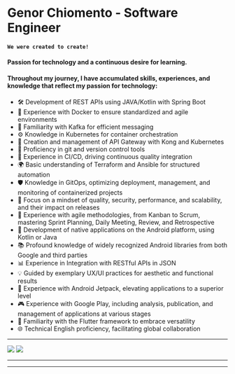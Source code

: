 # Genor Chiomento - Software Engineer

#### `We were created to create!`

#### Passion for technology and a continuous desire for learning.

#### Throughout my journey, I have accumulated skills, experiences, and knowledge that reflect my passion for technology:

- 🛠 Development of REST APIs using JAVA/Kotlin with Spring Boot
- 🐳 Experience with Docker to ensure standardized and agile environments
- 💌 Familiarity with Kafka for efficient messaging
- ⚙️ Knowledge in Kubernetes for container orchestration
- 🔗 Creation and management of API Gateway with Kong and Kubernetes
- 📜 Proficiency in git and version control tools
- 🚀 Experience in CI/CD, driving continuous quality integration
- 🌍 Basic understanding of Terraform and Ansible for structured automation
- 🛡️ Knowledge in GitOps, optimizing deployment, management, and monitoring of containerized projects
- 🧠 Focus on a mindset of quality, security, performance, and scalability, and their impact on releases
- 🏁 Experience with agile methodologies, from Kanban to Scrum, mastering Sprint Planning, Daily Meeting, Review, and Retrospective
- 📱 Development of native applications on the Android platform, using Kotlin or Java
- 📚 Profound knowledge of widely recognized Android libraries from both Google and third parties
- 📊 Experience in Integration with RESTful APIs in JSON
- 💡 Guided by exemplary UX/UI practices for aesthetic and functional results
- 🚀 Experience with Android Jetpack, elevating applications to a superior level
- 🎮 Experience with Google Play, including analysis, publication, and management of applications at various stages
- 🌟 Familiarity with the Flutter framework to embrace versatility
- 🌐 Technical English proficiency, facilitating global collaboration

  
----

<div> 
  <a href = "mailto:genor.chiomento@gmail.com"><img src="https://img.shields.io/badge/-Gmail-%23333?style=for-the-badge&logo=gmail&logoColor=white" target="_blank"></a>
  <a href="https://www.linkedin.com/in/genorchiomento/" target="_blank"><img src="https://img.shields.io/badge/-LinkedIn-%230077B5?style=for-the-badge&logo=linkedin&logoColor=white" target="_blank"></a> 
</div>

----

<!-- <div>
  <a href="https://github.com/genorchiomento">
  <img height="180em" src="https://github-readme-stats.vercel.app/api?username=genorchiomento&show_icons=true&theme=dracula&include_all_commits=true&count_private=true"/>
  <img height="180em" src="https://github-readme-stats.vercel.app/api/top-langs/?username=genorchiomento&layout=compact&langs_count=7&theme=dracula"/>
</div> -->

----
